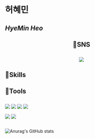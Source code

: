 <!--
**Hansimhae/Hansimhae** is a ✨ _special_ ✨ repository because its `README.md` (this file) appears on your GitHub profile.

Here are some ideas to get you started:

- 🔭 I’m currently working on ...
- 🌱 I’m currently learning ...
- 👯 I’m looking to collaborate on ...
- 🤔 I’m looking for help with ...
- 💬 Ask me about ...
- 📫 How to reach me: ...
- 😄 Pronouns: ...
- ⚡ Fun fact: ...
-->

# 허혜민
## _HyeMin Heo_

## 
<div align="center"> 
<div>  
  <h2> 💬SNS <h2> 
  <a href="mailto:simhae5159@gmail.com"><img src="https://img.shields.io/badge/Gmail-EA4335?style=flat&logo=Gmail&logoColor=white&link=simhae5159@gmail.com"/></a>
</div>

## 
<div align="left">
<div>
  <h2> 🌱Skills <h2> 
</div>

## <h2> 🔭Tools <h2>
<img src="https://img.shields.io/badge/Eclipse IDE-2C2255?style=flat-square&logo=Eclipse IDE&logoColor=white"/>
<img src="https://img.shields.io/badge/Visual Studio-5C2D91?style=flat-square&logo=Visual Studio&logoColor=white"/>
<img src="https://img.shields.io/badge/Visual Studio Code-007ACC?style=flat-square&logo=Visual Studio Code&logoColor=white"/>
<img src="https://img.shields.io/badge/Android Studio-3DDC84?style=flat-square&logo=Android Studio&logoColor=white"/></p>

<img src="https://img.shields.io/badge/Unity-000000?style=flat-square&logo=Unity&logoColor=ffffff"/>
<img src="https://img.shields.io/badge/Unreal Engine-162B48?style=flat-square&logo=Unreal Engine&logoColor=ffffff"/>

##
![Anurag's GitHub stats](https://github-readme-stats.vercel.app/api?username=Hansimhae&show_icons=true&theme=radical)



